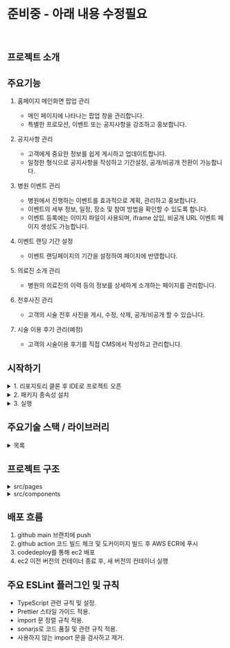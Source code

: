 # 준비중 - 아래 내용 수정필요

<br/>

## 프로젝트 소개

## 주요기능

1. 홈페이지 메인화면 팝업 관리
   - 메인 페이지에 나타나는 팝업 창을 관리합니다.
   - 특별한 프로모션, 이벤트 또는 공지사항을 강조하고 홍보합니다.
2. 공지사항 관리
   - 고객에게 중요한 정보를 쉽게 게시하고 업데이트합니다.
   - 일정한 형식으로 공지사항을 작성하고 기간설정, 공개/비공개 전환이 가능합니다.
3. 병원 이벤트 관리
   - 병원에서 진행하는 이벤트를 효과적으로 계획, 관리하고 홍보합니다.
   - 이벤트의 세부 정보, 일정, 장소 및 참여 방법을 확인할 수 있도록 합니다.
   - 이벤트 등록에는 이미지 파일이 사용되며, iframe 삽입, 비공개 URL 이벤트 페이지 생성도 가능합니다.
4. 이벤트 랜딩 기간 설정
   - 이벤트 랜딩페이지의 기간을 설정하여 페이지에 반영합니다.
5. 의료진 소개 관리
   - 병원의 의료진의 이력 등의 정보를 상세하게 소개하는 페이지를 관리합니다.
6. 전후사진 관리
   - 고객의 시술 전후 사진을 게시, 수정, 삭제, 공개/비공개 할 수 있습니다.
7. 시술 이용 후기 관리(예정)

   - 고객의 시술이용 후기를 직접 CMS에서 작성하고 관리합니다.

## 시작하기

<details>
   <summary>1. 리포지토리 클론 후 IDE로 프로젝트 오픈</summary>

```
   git@github.com:medibuilder/cms-v2.git
```

</details>
<details>
   <summary>2. 패키지 종속성 설치</summary>

```
   yarn
   # or
   yarn install
```

</details>
<details>
   <summary>3. 실행</summary>

```
   npm start
   # or
   yarn start
   // package.json 에 'start' 스크립트에 'next dev --port 3000' 설정
```

</details>

## 주요기술 스택 / 라이브러리

<details>
   <summary>목록</summary>

- Next.js
  - version 12
- React
  - version 17
- Typescript
  - version 5
- redux
  - version 4.2.1
- react-query
- ant-design
  - version 5
- emotion css
- Docker
  - node
- AWS
  - EC2
  - S3
  - CloudFront
  - ECR
  - Codedeploy
- react-page/editor
- tinymce/tinymce-react
- axios
</details>

## 프로젝트 구조

<details>
   <summary>src/pages</summary>

```
├── api
├── before-after
│   ├── category.tsx
│   └── context.tsx
├── _app.tsx
├── _document.tsx
├── 404.tsx
├── event-period.tsx
├── event.tsx
├── home.tsx
├── index.tsx
├── login.tsx
├── notice.tsx
└── popup.tsx
```

</details>

<details>
   <summary>src/components</summary>

```
├── before-after-category
│    ├── BeforeAfterCategoryCard.tsx
│    ├── BeforeAfterSurgeryCard.tsx
│    ├── SubmitBeforeAfterCategoryDrawer.tsx
│    └── SubmitBeforeAfterSurgeryDrawer.tsx
├── before-after-content
│   ├── AfterPeriodInput.tsx
│   ├── BeforeAfterCard.tsx
│   ├── EditBeforeAfterDrawer.tsx
│   ├── HashTagRender.tsx
│   ├── SubmitBeforeAfterDrawer.tsx
│   └──  UploadBeforeAfterImage.tsx
├── common
│   ├── FooterComponent.tsx
│   ├── Head.tsx
│   ├── Loading.tsx
│   ├── Navigation.tsx
│   └── UploadImage.tsx
├── event
│   ├── EditEventDrawer.tsx
│   ├── EventCard.tsx
│   └── SubmitEventDrawer.tsx
├── event-period
│   ├── EditEventPeriodDrawer.tsx
│   ├── EventPeriodCard.tsx
│   └── SubmitEventPeriodDrawer.tsx
├── notice
│   ├── EditNoticeDrawer.tsx
│   ├── NoticeCard.tsx
│   ├── SubmitNoticeDrawer.tsx
│   └── TextEditor.tsx
└── popup
    ├── EditPopUpDrawer.tsx
    ├── PopUpCard.tsx
    └── SubmitPopUpDrawer.tsx
```

</details>

## 배포 흐름

1. github main 브랜치에 push
2. github action 코드 빌드 체크 및 도커이미지 빌드 후 AWS ECR에 푸시
3. codedeploy를 통해 ec2 배포
4. ec2 이전 버전의 컨테이너 종료 후, 새 버전의 컨테이너 실행

## 주요 ESLint 플러그인 및 규칙

- TypeScript 관련 규칙 및 설정.
- Prettier 스타일 가이드 적용.
- import 문 정렬 규칙 적용.
- sonarjs로 코드 품질 및 관련 규칙 적용.
- 사용하지 않는 import 문을 검사하고 제거.
